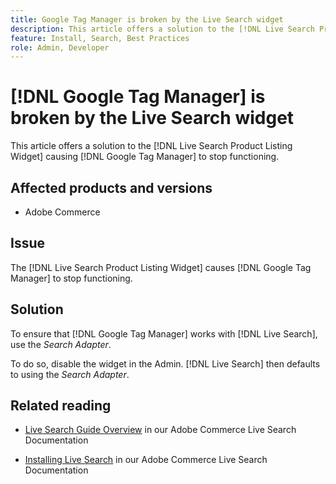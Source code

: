 ```yaml
---
title: Google Tag Manager is broken by the Live Search widget
description: This article offers a solution to the [!DNL Live Search Product Listing Widget] causing [!DNL Google Tag Manager] to stop functioning.
feature: Install, Search, Best Practices
role: Admin, Developer
---
```

# [!DNL Google Tag Manager] is broken by the Live Search widget

This article offers a solution to the [!DNL Live Search Product Listing Widget] causing [!DNL Google Tag Manager] to stop functioning.

## Affected products and versions

* Adobe Commerce 

## Issue

The [!DNL Live Search Product Listing Widget] causes [!DNL Google Tag Manager] to stop functioning.

## Solution

To ensure that [!DNL Google Tag Manager] works with [!DNL Live Search], use the *Search Adapter*. 

To do so, disable the widget in the Admin. [!DNL Live Search] then defaults to using the *Search Adapter*.

## Related reading

* [Live Search Guide Overview](https://experienceleague.adobe.com/docs/commerce-merchant-services/live-search/guide-overview.html) in our Adobe Commerce Live Search Documentation

* [Installing Live Search](https://experienceleague.adobe.com/docs/commerce-merchant-services/live-search/onboard/install.html) in our Adobe Commerce Live Search Documentation
